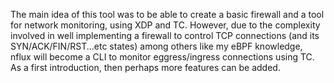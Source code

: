 The main idea of this tool was to be able to create a basic firewall and a tool for network monitoring, using XDP and TC. However, due to the complexity involved in well implementing a firewall to control TCP connections (and its SYN/ACK/FIN/RST...etc states) among others like my eBPF knowledge, nflux will become a CLI to monitor eggress/ingress connections using TC. As a first introduction, then perhaps more features can be added.
